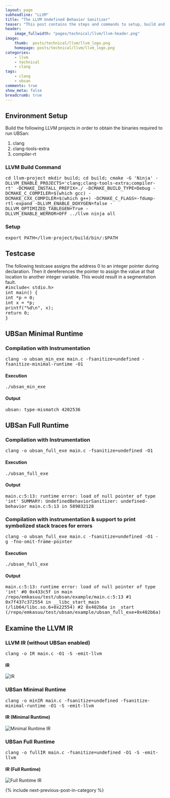 ```yaml
---
layout: page
subheadline: "LLVM"
title: "The LLVM Undefined Behavior Sanitizer"
teaser: "This post contains the steps and commands to setup, build and run Undefined Behavior Sanitizer on a small C example. We also do a customary investigation into the LLVM IR generated for different UBSan instrumentations and compare them at a high level."
header:
    image_fullwidth: "pages/technical/llvm/llvm-header.png"
image:
    thumb:  posts/technical/llvm/llvm_logo.png
    homepage: posts/technical/llvm/llvm_logo.png
categories:
    - llvm
    - technical
    - clang
tags:
    - clang
    - ubsan
comments: true
show_meta: false
breadcrumb: true
---
```


## Environment Setup
Build the following LLVM projects in order to obtain the binaries required to run UBSan:
1. clang
2. clang-tools-extra
3. compiler-rt

### LLVM Build Command
<kbd>
cd llvm-project
mkdir build; cd build;
cmake -G 'Ninja' -DLLVM_ENABLE_PROJECTS='clang;clang-tools-extra;compiler-rt' -DCMAKE_INSTALL_PREFIX=./ -DCMAKE_BUILD_TYPE=Debug -DCMAKE_C_COMPILER=$(which gcc) -DCMAKE_CXX_COMPILER=$(which g++) -DCMAKE_C_FLAGS=-fdump-rtl-expand -DLLVM_ENABLE_DOXYGEN=false -DLLVM_OPTIMIZED_TABLEGEN=True -DLLVM_ENABLE_WERROR=OFF ../llvm
ninja all
</kbd>

### Setup
<kbd>
export PATH=<path_to_llvm_repo_dir>/llvm-project/build/bin/:$PATH        
</kbd> 

## Testcase
The following testcase assigns the address 0 to an integer pointer during declaration. Then it dereferences the pointer to assign the value at that location to another integer variable. This would result in a segmentation fault.
<kbd>
<br>#include< stdio.h> <br>
int main() {<br>
    int *p = 0;<br>
    int x = *p;<br>
    printf("%d\n", x);<br>
    return 0;<br>
}<br>
</kbd>

## UBSan Minimal Runtime
### Compilation with Instrumentation
<kbd>
clang -o ubsan_min_exe main.c -fsanitize=undefined -fsanitize-minimal-runtime -O1
</kbd>

#### Execution
<kbd>
./ubsan_min_exe
</kbd>

#### Output
<kbd>
	ubsan: type-mismatch
	4202536
</kbd>

## UBSan Full Runtime
### Compilation with Instrumentation
<kbd>
clang -o ubsan_full_exe main.c -fsanitize=undefined -O1
</kbd>

#### Execution
<kbd>
./ubsan_full_exe
</kbd>

#### Output
<kbd>
	main.c:5:13: runtime error: load of null pointer of type 'int'
	SUMMARY: UndefinedBehaviorSanitizer: undefined-behavior main.c:5:13 in 
	589032128
</kbd>

### Compilation with instrumentation & support to print symbolized stack traces for errors
<kbd>
clang -o ubsan_full_exe main.c -fsanitize=undefined -O1 -g -fno-omit-frame-pointer
</kbd>

#### Execution
<kbd>
./ubsan_full_exe
</kbd>

#### Output
<kbd>
main.c:5:13: runtime error: load of null pointer of type 'int'
#0 0x433c5f in main /repo/emkasuu/test/ubsan/example/main.c:5:13
#1 0x7f437c372554 in __libc_start_main (/lib64/libc.so.6+0x22554)
#2 0x402b6a in _start (/repo/emkasuu/test/ubsan/example/ubsan_full_exe+0x402b6a)
</kbd>

## Examine the LLVM IR
### LLVM IR (without UBSan enabled)
<kbd>
clang -o IR main.c -O1 -S -emit-llvm
</kbd>

#### IR
![IR]({{site.urlimg}}posts\technical\llvm\ubsanIntro\IR.PNG)

### UBSan Minimal Runtime
<kbd>
clang -o minIR main.c -fsanitize=undefined -fsanitize-minimal-runtime -O1 -S -emit-llvm
</kbd>

#### IR (Minimal Runtime)
![Minimal Runtime IR]({{site.urlimg}}posts\technical\llvm\ubsanIntro\minIR.PNG)

### UBSan Full Runtime
<kbd>
clang -o fullIR main.c -fsanitize=undefined -O1 -S -emit-llvm
</kbd>

#### IR (Full Runtime)
![Full Runtime IR]({{site.urlimg}}posts\technical\llvm\ubsanIntro\fullIR.PNG)


{% include next-previous-post-in-category %}
